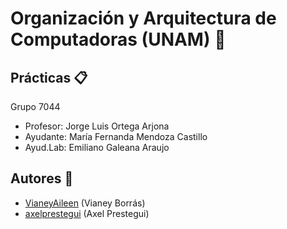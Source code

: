 # Organización y Arquitectura de Computadoras (UNAM) :file_folder:

## Prácticas :clipboard:
Grupo 7044
 - Profesor: Jorge Luis Ortega Arjona
 - Ayudante: María Fernanda Mendoza Castillo
 - Ayud.Lab: Emiliano Galeana Araujo

## Autores :busts_in_silhouette:
- [VianeyAileen](https://github.com/VianeyAileen) (Vianey Borrás)
- [axelprestegui]( https://github.com/axelprestegui) (Axel Prestegui)
